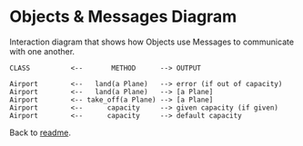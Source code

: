# Objects & Messages Diagram

Interaction diagram that shows how Objects use Messages to communicate with one another.
```
CLASS          <--       METHOD      --> OUTPUT

Airport        <--   land(a Plane)   --> error (if out of capacity)
Airport        <--   land(a Plane)   --> [a Plane]
Airport        <-- take_off(a Plane) --> [a Plane]
Airport        <--      capacity     --> given capacity (if given)
Airport        <--      capacity     --> default capacity
```
Back to [readme](README.md).
